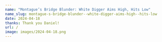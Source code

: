```yaml
---
name: "Montague’s Bridge Blunder: White Digger Aims High, Hits Low"
name_slug: montague-s-bridge-blunder--white-digger-aims-high--hits-low
date: 2024-04-18
thanks: Thank you Daniel!
url: /
image: images/2024-04-18.png
---
```


